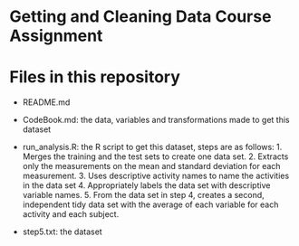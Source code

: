 Getting and Cleaning Data Course Assignment
=======

Files in this repository
=======
* README.md

* CodeBook.md: the data, variables and transformations made to get this dataset

* run_analysis.R: the R script to get this dataset, steps are as follows:
		1. Merges the training and the test sets to create one data set.
		2. Extracts only the measurements on the mean and standard deviation for each measurement.
		3. Uses descriptive activity names to name the activities in the data set
		4. Appropriately labels the data set with descriptive variable names.
		5. From the data set in step 4, creates a second, independent tidy data set with the average of each variable for each activity and each subject.

* step5.txt: the dataset



